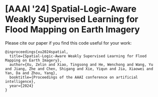 # [AAAI '24] Spatial-Logic-Aware Weakly Supervised Learning for Flood Mapping on Earth Imagery

Please cite our paper if you find this code useful for your work:
```
@inproceedings{xu2024spatial,
  title={Spatial-Logic-Aware Weakly Supervised Learning for Flood Mapping on Earth Imagery},
  author={Xu, Zelin and Xiao, Tingsong and He, Wenchong and Wang, Yu and Jiang, Zhe and Chen, Shigang and Xie, Yiqun and Jia, Xiaowei and Yan, Da and Zhou, Yang},
  booktitle={Proceedings of the AAAI conference on artificial intelligence},
  year={2024}
}
```

